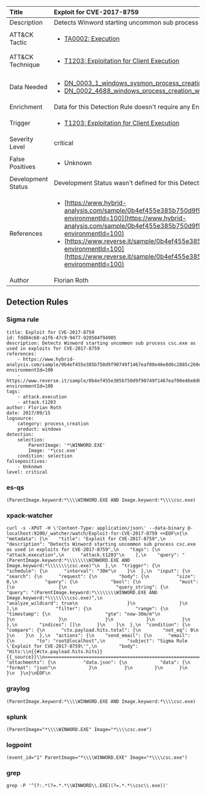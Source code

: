 | Title                | Exploit for CVE-2017-8759                                                                                                                                                 |
|:---------------------|:------------------------------------------------------------------------------------------------------------------------------------------------------------|
| Description          | Detects Winword starting uncommon sub process csc.exe as used in exploits for CVE-2017-8759                                                                                                                                           |
| ATT&amp;CK Tactic    |  <ul><li>[TA0002: Execution](https://attack.mitre.org/tactics/TA0002)</li></ul>  |
| ATT&amp;CK Technique | <ul><li>[T1203: Exploitation for Client Execution](https://attack.mitre.org/techniques/T1203)</li></ul>  |
| Data Needed          | <ul><li>[DN_0003_1_windows_sysmon_process_creation](../Data_Needed/DN_0003_1_windows_sysmon_process_creation.md)</li><li>[DN_0002_4688_windows_process_creation_with_commandline](../Data_Needed/DN_0002_4688_windows_process_creation_with_commandline.md)</li></ul>  |
| Enrichment           |  Data for this Detection Rule doesn't require any Enrichments.  |
| Trigger              | <ul><li>[T1203: Exploitation for Client Execution](../Triggers/T1203.md)</li></ul>  |
| Severity Level       | critical |
| False Positives      | <ul><li>Unknown</li></ul>  |
| Development Status   |  Development Status wasn't defined for this Detection Rule yet  |
| References           | <ul><li>[https://www.hybrid-analysis.com/sample/0b4ef455e385b750d9f90749f1467eaf00e46e8d6c2885c260e1b78211a51684?environmentId=100](https://www.hybrid-analysis.com/sample/0b4ef455e385b750d9f90749f1467eaf00e46e8d6c2885c260e1b78211a51684?environmentId=100)</li><li>[https://www.reverse.it/sample/0b4ef455e385b750d9f90749f1467eaf00e46e8d6c2885c260e1b78211a51684?environmentId=100](https://www.reverse.it/sample/0b4ef455e385b750d9f90749f1467eaf00e46e8d6c2885c260e1b78211a51684?environmentId=100)</li></ul>  |
| Author               | Florian Roth |


## Detection Rules

### Sigma rule

```
title: Exploit for CVE-2017-8759
id: fdd84c68-a1f6-47c9-9477-920584f94905
description: Detects Winword starting uncommon sub process csc.exe as used in exploits for CVE-2017-8759
references:
    - https://www.hybrid-analysis.com/sample/0b4ef455e385b750d9f90749f1467eaf00e46e8d6c2885c260e1b78211a51684?environmentId=100
    - https://www.reverse.it/sample/0b4ef455e385b750d9f90749f1467eaf00e46e8d6c2885c260e1b78211a51684?environmentId=100
tags:
    - attack.execution
    - attack.t1203
author: Florian Roth
date: 2017/09/15
logsource:
    category: process_creation
    product: windows
detection:
    selection:
        ParentImage: '*\WINWORD.EXE'
        Image: '*\csc.exe'
    condition: selection
falsepositives:
    - Unknown
level: critical

```





### es-qs
    
```
(ParentImage.keyword:*\\\\WINWORD.EXE AND Image.keyword:*\\\\csc.exe)
```


### xpack-watcher
    
```
curl -s -XPUT -H \'Content-Type: application/json\' --data-binary @- localhost:9200/_watcher/watch/Exploit-for-CVE-2017-8759 <<EOF\n{\n  "metadata": {\n    "title": "Exploit for CVE-2017-8759",\n    "description": "Detects Winword starting uncommon sub process csc.exe as used in exploits for CVE-2017-8759",\n    "tags": [\n      "attack.execution",\n      "attack.t1203"\n    ],\n    "query": "(ParentImage.keyword:*\\\\\\\\WINWORD.EXE AND Image.keyword:*\\\\\\\\csc.exe)"\n  },\n  "trigger": {\n    "schedule": {\n      "interval": "30m"\n    }\n  },\n  "input": {\n    "search": {\n      "request": {\n        "body": {\n          "size": 0,\n          "query": {\n            "bool": {\n              "must": [\n                {\n                  "query_string": {\n                    "query": "(ParentImage.keyword:*\\\\\\\\WINWORD.EXE AND Image.keyword:*\\\\\\\\csc.exe)",\n                    "analyze_wildcard": true\n                  }\n                }\n              ],\n              "filter": {\n                "range": {\n                  "timestamp": {\n                    "gte": "now-30m/m"\n                  }\n                }\n              }\n            }\n          }\n        },\n        "indices": []\n      }\n    }\n  },\n  "condition": {\n    "compare": {\n      "ctx.payload.hits.total": {\n        "not_eq": 0\n      }\n    }\n  },\n  "actions": {\n    "send_email": {\n      "email": {\n        "to": "root@localhost",\n        "subject": "Sigma Rule \'Exploit for CVE-2017-8759\'",\n        "body": "Hits:\\n{{#ctx.payload.hits.hits}}{{_source}}\\n================================================================================\\n{{/ctx.payload.hits.hits}}",\n        "attachments": {\n          "data.json": {\n            "data": {\n              "format": "json"\n            }\n          }\n        }\n      }\n    }\n  }\n}\nEOF\n
```


### graylog
    
```
(ParentImage.keyword:*\\\\WINWORD.EXE AND Image.keyword:*\\\\csc.exe)
```


### splunk
    
```
(ParentImage="*\\\\WINWORD.EXE" Image="*\\\\csc.exe")
```


### logpoint
    
```
(event_id="1" ParentImage="*\\\\WINWORD.EXE" Image="*\\\\csc.exe")
```


### grep
    
```
grep -P '^(?:.*(?=.*.*\\WINWORD\\.EXE)(?=.*.*\\csc\\.exe))'
```



